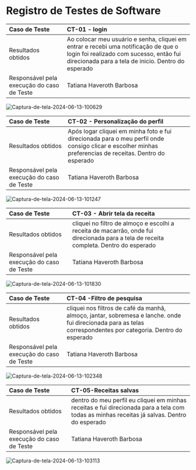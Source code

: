 # Registro de Testes de Software



|Caso de Teste    | CT-01 -  login |
|:---|:---|
| Resultados obtidos | Ao colocar meu usuário e senha, cliquei em entrar e recebi uma notificação de que o login foi realizado com sucesso, então fui direcionada para a tela de inicio. Dentro do esperado  |
| Responsável pela execução do caso de Teste | Tatiana Haveroth Barbosa | 



![Captura-de-tela-2024-06-13-100629](https://github.com/ICEI-PUC-Minas-PMV-SInt/Grupo-04-Receitas/assets/165046436/0001f742-cf49-4933-95da-a30df5ced151)




|Caso de Teste    | CT-02 -  Personalização do perfil|
|:---|:---|
| Resultados obtidos | Após logar cliquei em minha foto e fui direcionada para o meu perfil onde consigo clicar e escolher minhas preferencias de receitas. Dentro do esperado  |
| Responsável pela execução do caso de Teste | Tatiana Haveroth Barbosa | 

![Captura-de-tela-2024-06-13-101247](https://github.com/ICEI-PUC-Minas-PMV-SInt/Grupo-04-Receitas/assets/165046436/88b208fa-7f1e-4c77-9860-64056d71214b)




|Caso de Teste    | CT-03 - Abrir tela da receita|
|:---|:---|
| Resultados obtidos | cliquei no filtro de almoço e escolhi a receita de macarrão, onde fui direcionada para a tela de receita completa. Dentro do esperado   |
| Responsável pela execução do caso de Teste | Tatiana Haveroth Barbosa |

![Captura-de-tela-2024-06-13-101830](https://github.com/ICEI-PUC-Minas-PMV-SInt/Grupo-04-Receitas/assets/165046436/ac6f3722-0888-4849-9c35-c8153307eab0)



|Caso de Teste    | CT-04 -Filtro de pesquisa|
|:---|:---|
| Resultados obtidos | cliquei nos filtros de café da manhã, almoço, jantar, sobremesa e lanche. onde fui direcionada para as telas correspondentes por categoria. Dentro do esperado   |
| Responsável pela execução do caso de Teste | Tatiana Haveroth Barbosa |

![Captura-de-tela-2024-06-13-102348](https://github.com/ICEI-PUC-Minas-PMV-SInt/Grupo-04-Receitas/assets/165046436/bfe0b5e4-8ad1-4f4b-a3b9-f7d58cf0d1cf)



|Caso de Teste    | CT-05-Receitas salvas|
|:---|:---|
| Resultados obtidos | dentro do meu perfil eu cliquei em minhas receitas e fui direcionada para a tela com todas as minhas receitas já salvas. Dentro do esperado   |
| Responsável pela execução do caso de Teste | Tatiana Haveroth Barbosa |

![Captura-de-tela-2024-06-13-103113](https://github.com/ICEI-PUC-Minas-PMV-SInt/Grupo-04-Receitas/assets/165046436/4b9b5f23-abc4-4d46-b8db-bc9607254b4f)


